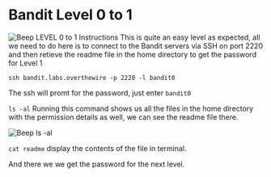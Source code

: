 # Bandit Level 0 to 1

![Beep LEVEL 0 to 1 Instructions](Images/Levels-0-1-ins.png "LEVEL 0 to 1 Instructions")
This is quite an easy level as expected, all we need to do here is to connect
to the Bandit servers via SSH on port 2220 and then retieve the readme file in
the home directory to get the password for Level 1

`ssh bandit.labs.overthewire -p 2220 -l bandit0`

The ssh will promt for the password, just enter `bandit0`

`ls -al` Running this command shows us all  the files in the home directory
with the permission details as well, we can see the readme file there.

![Beep ls -al](Images/Levels-0-1-ls.png "ls -al")

`cat readme` display the contents of the file in terminal.

And there we we get the password for the next level.
